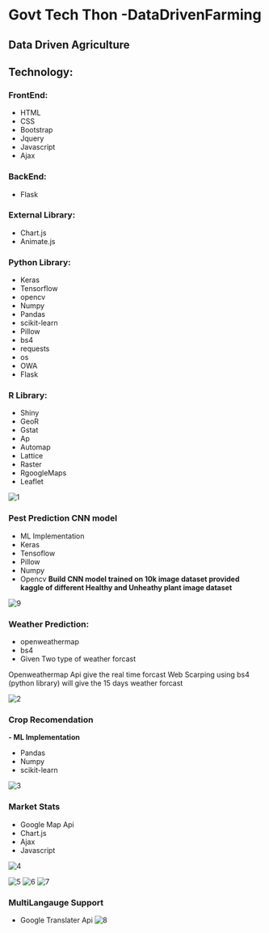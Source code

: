 # **Govt Tech Thon -DataDrivenFarming**

## **Data Driven Agriculture**


## **Technology:**

### **FrontEnd:**
 - HTML
 - CSS
 - Bootstrap
 - Jquery
 - Javascript
 - Ajax

### **BackEnd:**
 - Flask

### **External Library:**
 - Chart.js
 - Animate.js

### **Python Library:**
 - Keras
 - Tensorflow
 - opencv
 - Numpy
 - Pandas
 - scikit-learn
 - Pillow
 - bs4
 - requests
 - os
 - OWA
 - Flask


### **R Library:**
 - Shiny
 - GeoR
 - Gstat
 - Ap
 - Automap
 - Lattice
 - Raster
 - RgoogleMaps
 - Leaflet


![1](https://user-images.githubusercontent.com/45091369/98438337-871d4300-210f-11eb-886f-8c238b38d737.JPG)

### **Pest Prediction CNN model**
 - ML Implementation
 - Keras
 - Tensoflow
 - Pillow
 - Numpy
 - Opencv
**Build CNN model trained on 10k image dataset provided kaggle of different Healthy and Unheathy plant image dataset**

![9](https://user-images.githubusercontent.com/45091369/98438350-8f757e00-210f-11eb-8a32-0b5f84e079ee.JPG)

### **Weather Prediction:**
 - openweathermap
 - bs4
 - Given Two type of weather forcast

Openweathermap Api give the real time forcast
Web Scarping using bs4 (python library) will give the 15 days weather forcast


![2](https://user-images.githubusercontent.com/45091369/98438341-8be1f700-210f-11eb-9aeb-60a6d6503f4d.JPG)




### **Crop Recomendation**
 **- ML Implementation**
 - Pandas
 - Numpy
 - scikit-learn


![3](https://user-images.githubusercontent.com/45091369/98438343-8c7a8d80-210f-11eb-929e-269d7a568ae1.JPG)



### **Market Stats**
 - Google Map Api
 - Chart.js
 - Ajax
 - Javascript


![4](https://user-images.githubusercontent.com/45091369/98438344-8c7a8d80-210f-11eb-8fc1-3295fe2220ec.JPG)






![5](https://user-images.githubusercontent.com/45091369/98438345-8d132400-210f-11eb-8cc0-b50bc0d592be.JPG)
![6](https://user-images.githubusercontent.com/45091369/98438346-8dabba80-210f-11eb-9a13-e8877776adcf.JPG)
![7](https://user-images.githubusercontent.com/45091369/98438347-8e445100-210f-11eb-8ede-3eaca54e116d.JPG)





### **MultiLangauge Support**
 - Google Translater Api
![8](https://user-images.githubusercontent.com/45091369/98438348-8edce780-210f-11eb-823a-e09448322233.JPG)
